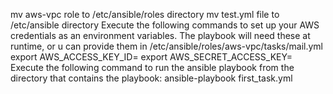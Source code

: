mv aws-vpc role to /etc/ansible/roles directory
mv test.yml file to /etc/ansible directory
Execute the following commands to set up your AWS credentials as an environment variables. The playbook will need these at runtime, or u can provide them in /etc/ansible/roles/aws-vpc/tasks/mail.yml
export AWS_ACCESS_KEY_ID=<replace your key>
export AWS_SECRET_ACCESS_KEY=<replace your secret>
Execute the following command to run the ansible playbook from the directory that contains the playbook: ansible-playbook first_task.yml 

